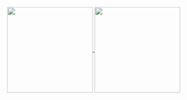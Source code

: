 <!-- ![GitHub Stats Card](https://github-readme-stats.vercel.app/api?username=seachimes) -->
<!-- ![Top Languages Card (Compact layout)](https://github-readme-stats.vercel.app/api/top-langs/?username=seachimes&layout=compact) -->
<!-- ![Top Languages Card](https://github-readme-stats.vercel.app/api/top-langs/?username=seachimes) -->

<a href="https://github.com/anuraghazra/github-readme-stats">
  <img height=200 align="center" src="https://github-readme-stats-seachimes.vercel.app/api?username=seachimes&count_private=true&show_icons=true&theme=nord" />
</a>
<a href="https://github.com/anuraghazra/github-readme-stats">
  <img height=200 align="center" src="https://github-readme-stats-seachimes.vercel.app/api/top-langs/?username=seachimes&theme=nord" />
</a>


<!--
**seachimes/seachimes** is a ✨ _special_ ✨ repository because its `README.md` (this file) appears on your GitHub profile.

Here are some ideas to get you started:

- 🔭 I’m currently working on ...
- 🌱 I’m currently learning ...
- 👯 I’m looking to collaborate on ...
- 🤔 I’m looking for help with ...
- 💬 Ask me about ...
- 📫 How to reach me: ...
- 😄 Pronouns: ...
- ⚡ Fun fact: ...
-->
